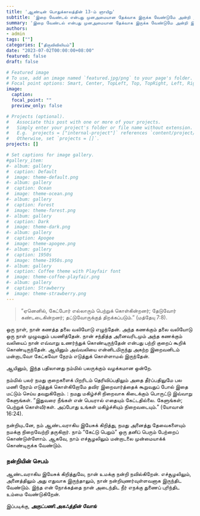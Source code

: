 ```yaml
---
title: 'ஆண்டின் பொதுக்காலத்தின் 13-ம் ஞாயிறு'
subtitle: 'இறை வேண்டல் என்பது முனஅமையான தேக்வாக இருக்க வேண்டுமே அன்றி இறுதி உல்லாசப் போக்கிடமாக ஆகக்கூடாது'
summary: 'இறை வேண்டல் என்பது முனஅமையான தேக்வாக இருக்க வேண்டுமே அன்றி இறுதி உல்லாசப் போக்கிடமாக ஆகக்கூடாது'
authors:
- admin
tags: [""]
categories: ["திருவிவிலியம்"]
date: "2023-07-02T00:00:00+08:00"
featured: false
draft: false

# Featured image
# To use, add an image named `featured.jpg/png` to your page's folder.
# Focal point options: Smart, Center, TopLeft, Top, TopRight, Left, Right, BottomLeft, Bottom, BottomRight
image:
  caption:
  focal_point: ""
  preview_only: false

# Projects (optional).
#   Associate this post with one or more of your projects.
#   Simply enter your project's folder or file name without extension.
#   E.g. `projects = ["internal-project"]` references `content/project/deep-learning/index.md`.
#   Otherwise, set `projects = []`.
projects: []

# Set captions for image gallery.
#gallery_item:
#- album: gallery
#  caption: Default
#  image: theme-default.png
#- album: gallery
#  caption: Ocean
#  image: theme-ocean.png
#- album: gallery
#  caption: Forest
#  image: theme-forest.png
#- album: gallery
#  caption: Dark
#  image: theme-dark.png
#- album: gallery
#  caption: Apogee
#  image: theme-apogee.png
#- album: gallery
#  caption: 1950s
#  image: theme-1950s.png
#- album: gallery
#  caption: Coffee theme with Playfair font
#  image: theme-coffee-playfair.png
#- album: gallery
#  caption: Strawberry
#  image: theme-strawberry.png
---
```

> “ஏனெனில், கேட்போர் எல்லாரும் பெற்றுக் கொள்கின்றனர்; தேடுவோர் கண்டடைகின்றனர்; தட்டுவோருக்குத் திறக்கப்படும்.” (மத்தேயு 7:8).

ஒரு நாள், நான் கணத்த தலை வலியோடு எழுந்தேன். அந்த கணக்கும் தலை வலியோடு ஒரு நாள் முழுவதும் பயணித்தேன். நான் சந்தித்த அனைவரிடமும் அந்த கணக்கும் வலியைப் நான் எவ்வாறு உணர்ந்துக் கொண்டிருந்தேன் என்பது பற்றி குறைப் கூறிக் கொண்டிருந்தேன். ஆயினும் அவ்வலியை என்னிடமிருந்து அகற்ற இறைவனிடம் மன்றாடவோ கேட்கவோ நேரம் எடுத்துக் கொள்ளாமல் இருந்தேன். 

ஆயினும், இந்த பதிலானது நம்மில் பலருக்கும் வழக்கமான ஒன்றே. 

நம்மில் பலர் நமது குறைகளைக் பிறரிடம் தெரிவிப்பதிலும் அதை தீர்ப்பதிலுமே பல மணி நேரம் எடுத்துக் கொள்கிறோமே தவிர  இறைவார்த்தைக் கூறுவதுப் போல் இதை மட்டும் செய்ய தவறுகிறோம். : நமது மகிழ்ச்சி நிறைவாக கிடைக்கும் பொருட்டு இவ்வாறு கேளுங்கள். “இதுவரை நீங்கள் என் பெயரால் எதையும் கேட்டதில்லை. கேளுங்கள்; பெற்றுக் கொள்வீர்கள். அப்போது உங்கள் மகிழ்ச்சியும் நிறைவடையும்.” (யோவான் 16:24).

நன்றியுடனே, நம் ஆண்டவராகிய இயேசுக் கிறித்து, நமது அனைத்து தேவைகளையும் நமக்கு நிறைவேற்றி தருகிறார். நாம் “கேட்டு பெறும்” ஒரு தனிப் பெரும் பேற்றைப் கொண்டுள்ளோம். ஆகவே, நாம் எச்சூழலிலும் மன்றாடலை முன்மையாக்க் கொண்டிருக்க வேண்டும். 

### நன்றியின் செபம்
ஆண்டவராகிய இயேசுக் கிறித்துவே,
நான் உமக்கு நன்றி நவில்கிறேன். 
எச்சூழலிலும், அனைத்திலும் அது எதுவாக இருந்தாலும்,
நான் நன்றியுணர்வுள்ளவனாக இருந்திட வேண்டும்.
இந்த என் நோக்கத்தை நான் அடைந்திட நீர் எநக்கு துணைப் புரிந்திட உம்மை வேண்டுகிறேன். 


இப்படிக்கு,
___அருட்பணி.அகஃத்தின் வோங்___
